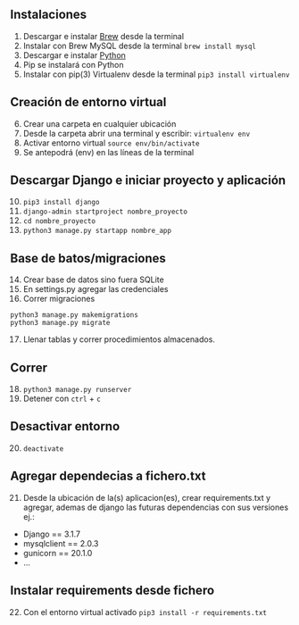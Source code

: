 ## Instalaciones

1. Descargar e instalar [Brew](https://brew.sh/index_es) desde la terminal
2. Instalar con Brew MySQL desde la terminal `brew install mysql`
3. Descargar e instalar [Python](https://www.python.org)
4. Pip se instalará con Python
5. Instalar con pip(3) Virtualenv desde la terminal `pip3 install virtualenv`

## Creación de entorno virtual
6. Crear una carpeta en cualquier ubicación
7. Desde la carpeta abrir una terminal y escribir: `virtualenv env`
8. Activar entorno virtual `source env/bin/activate`
9. Se antepodrá (env) en las líneas de la terminal

## Descargar Django e iniciar proyecto y aplicación 
10. `pip3 install django`
11. `django-admin startproject nombre_proyecto`
12. `cd nombre_proyecto`
13. `python3 manage.py startapp nombre_app`

## Base de batos/migraciones
14. Crear base de datos sino fuera SQLite
15. En settings.py agregar las credenciales
16. Correr migraciones
```
python3 manage.py makemigrations
python3 manage.py migrate
```
17. Llenar tablas y correr procedimientos almacenados.

## Correr
18. `python3 manage.py runserver`
19. Detener con `ctrl` + `c`

## Desactivar entorno
20. `deactivate`

## Agregar dependecias a fichero.txt
21. Desde la ubicación de la(s) aplicacion(es), crear requirements.txt y agregar, ademas de django las futuras dependencias con sus versiones ej.: 
- Django == 3.1.7
- mysqlclient == 2.0.3
- gunicorn == 20.1.0
- ...

## Instalar requirements desde fichero
22. Con el entorno virtual activado `pip3 install -r requirements.txt`